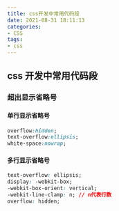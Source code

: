 ```yaml
---
title: css开发中常用代码段
date: 2021-08-31 18:11:13
categories: 
- CSS
tags:
- css
---
```


## css 开发中常用代码段

### **超出显示省略号** 

#### 单行显示省略号

```css
overflow:hidden;
text-overflow:ellipsis;
white-space:nowrap;
```

#### 多行显示省略号

```css
text-overflow: ellipsis; 
display: -webkit-box;
-webkit-box-orient: vertical;
-webkit-line-clamp: n; // n代表行数
overflow: hidden;
```